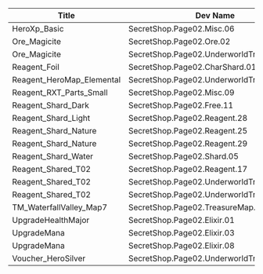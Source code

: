 | Title | Dev Name | Quantity | Currency |  Price |
| ----- | -------- | -------- | -------- |  ----- |
| HeroXp_Basic | SecretShop.Page02.Misc.06 | 5000 | Gold | 170 |
| Ore_Magicite | SecretShop.Page02.Ore.02 | 3 | Gems | 10 |
| Ore_Magicite | SecretShop.Page02.UnderworldTrader.01 | 20 | Gems | 7 |
| Reagent_Foil | SecretShop.Page02.CharShard.01 | 5 | Gold | 100000 |
| Reagent_HeroMap_Elemental | SecretShop.Page02.UnderworldTrader.09 | 1 | Gems | 200 |
| Reagent_RXT_Parts_Small | SecretShop.Page02.Misc.09 | 1 | Gold | 50000 |
| Reagent_Shard_Dark | SecretShop.Page02.Free.11 | 2 | Gems | 0 |
| Reagent_Shard_Light | SecretShop.Page02.Reagent.28 | 1 | Gems | 170 |
| Reagent_Shard_Nature | SecretShop.Page02.Reagent.25 | 1 | Gems | 170 |
| Reagent_Shard_Nature | SecretShop.Page02.Reagent.29 | 1 | Gems | 170 |
| Reagent_Shard_Water | SecretShop.Page02.Shard.05 | 1 | Gold | 255000 |
| Reagent_Shared_T02 | SecretShop.Page02.Reagent.17 | 10 | Gems | 1 |
| Reagent_Shared_T02 | SecretShop.Page02.UnderworldTrader.19 | 40 | Gems | 1 |
| Reagent_Shared_T02 | SecretShop.Page02.UnderworldTraderGold.01 | 30 | Gold | 1500 |
| TM_WaterfallValley_Map7 | SecretShop.Page02.TreasureMap.11 | 1 | Gems | 350 |
| UpgradeHealthMajor | SecretShop.Page02.Elixir.01 | 5 | Gold | 42500 |
| UpgradeMana | SecretShop.Page02.Elixir.03 | 2 | Gold | 340000 |
| UpgradeMana | SecretShop.Page02.Elixir.08 | 2 | Gems | 85 |
| Voucher_HeroSilver | SecretShop.Page02.UnderworldTrader.10 | 1 | Gems | 340 |
